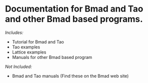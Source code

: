 # Documentation for Bmad and Tao and other Bmad based programs.

*Includes:*
- Tutorial for Bmad and Tao
- Tao examples
- Lattice examples
- Manuals for other Bmad based program


*Not Included:*
- Bmad and Tao manuals (Find these on the Bmad web site)
